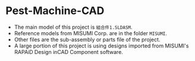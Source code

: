# Pest-Machine-CAD

- The main model of this project is `組合件1.SLDASM`.
- Reference models from MISUMI Corp. are in the folder `MISUMI`.
- Other files are the sub-assembly or parts file of the project.
- A large portion of this project is using designs imported from MISUMI's RAPAiD Design inCAD Component software.
